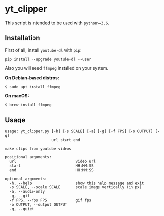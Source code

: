 # yt_clipper

This script is intended to be used with `python>=3.6`.

## Installation

First of all, install `youtube-dl` with `pip`:

```
pip install --upgrade youtube-dl --user
```

Also you will need `ffmpeg` installed on your system.

**On Debian-based distros:**

```
$ sudo apt install ffmpeg
```

**On macOS:**

```
$ brew install ffmpeg
```

## Usage

```
usage: yt_clipper.py [-h] [-s SCALE] [-a] [-g] [-f FPS] [-o OUTPUT] [-q]
                     url start end

make clips from youtube videos

positional arguments:
  url                           video url
  start                         HH:MM:SS
  end                           HH:MM:SS

optional arguments:
  -h, --help                    show this help message and exit
  -s SCALE, --scale SCALE       scale image vertically (in px)
  -a, --audio-only
  -g, --gif
  -f FPS, --fps FPS             gif fps
  -o OUTPUT, --output OUTPUT
  -q, --quiet
```
